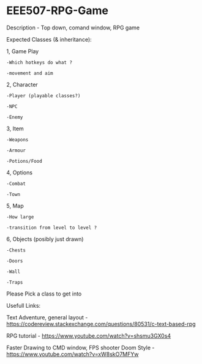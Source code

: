 # EEE507-RPG-Game
Description - Top down, comand window, RPG game

Expected Classes (& inheritance):

  1, Game Play
    
    -Which hotkeys do what ?
    
    -movement and aim
  
  2, Character
  
    -Player (playable classes?)
    
    -NPC
    
    -Enemy
    
  3, Item
  
    -Weapons
    
    -Armour
    
    -Potions/Food 
    
  4, Options
  
    -Combat
    
    -Town
    
  5, Map
  
    -How large
    
    -transition from level to level ?
  
  6, Objects (posibly just drawn)
  
    -Chests
    
    -Doors
    
    -Wall
    
    -Traps
    
  Please Pick a class to get into
    
Usefull Links:

Text Adventure, general layout - https://codereview.stackexchange.com/questions/80531/c-text-based-rpg

RPG tutorial - https://www.youtube.com/watch?v=shsmu3GX0s4

Faster Drawing to CMD window, FPS shooter Doom Style - https://www.youtube.com/watch?v=xW8skO7MFYw
